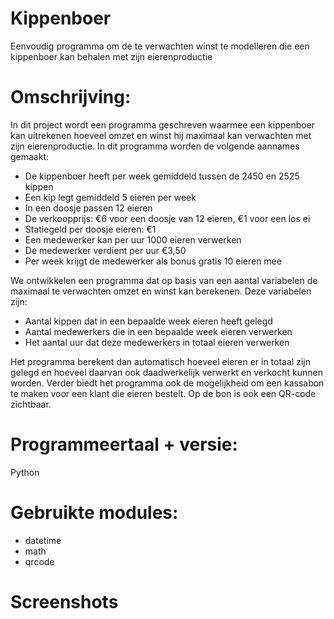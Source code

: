 # Kippenboer
Eenvoudig programma om de te verwachten winst te modelleren die een kippenboer kan behalen met zijn eierenproductie

# Omschrijving:
In dit project wordt een programma geschreven waarmee een kippenboer kan uitrekenen hoeveel omzet en winst hij maximaal kan verwachten met zijn eierenproductie. In dit programma worden de volgende aannames gemaakt:
-	De kippenboer heeft per week gemiddeld tussen de 2450 en 2525 kippen
-	Een kip legt gemiddeld 5 eieren per week
-	In een doosje passen 12 eieren
-	De verkoopprijs: €6 voor een doosje van 12 eieren, €1 voor een los ei
-	Statiegeld per doosje eieren: €1
-	Een medewerker kan per uur 1000 eieren verwerken
-	De medewerker verdient per uur €3,50
-	Per week krijgt de medewerker als bonus gratis 10 eieren mee

We ontwikkelen een programma dat op basis van een aantal variabelen de maximaal te verwachten omzet en winst kan berekenen. Deze variabelen zijn:
-	Aantal kippen dat in een bepaalde week eieren heeft gelegd
-	Aantal medewerkers die in een bepaalde week eieren verwerken
-	Het aantal uur dat deze medewerkers in totaal eieren verwerken

Het programma berekent dan automatisch hoeveel eieren er in totaal zijn gelegd en hoeveel daarvan ook daadwerkelijk verwerkt en verkocht kunnen worden. 
Verder biedt het programma ook de mogelijkheid om een kassabon te maken voor een klant die eieren bestelt. Op de bon is ook een QR-code zichtbaar.

# Programmeertaal + versie:
Python

# Gebruikte modules:
- datetime
- math
- qrcode

# Screenshots
